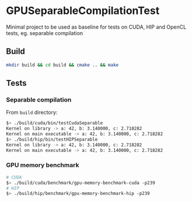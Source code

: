 # GPUSeparableCompilationTest
Minimal project to be used as baseline for tests on CUDA, HIP and OpenCL tests, eg. separable compilation

## Build
```bash
mkdir build && cd build && cmake .. && make
```

## Tests
### Separable compilation
From `build` directory:
```bash
$> ./build/cuda/bin/testCudaSeparable
Kernel on library -> a: 42, b: 3.140000, c: 2.718282
Kernel on main executable -> a: 42, b: 3.140000, c: 2.718282
$> ./build/hip/bin/testHIPSeparable
Kernel on library -> a: 42, b: 3.140000, c: 2.718282
Kernel on main executable -> a: 42, b: 3.140000, c: 2.718282
```
### GPU memory benchmark
```bash
# CUDA
$> ./build/cuda/benchmark/gpu-memory-benchmark-cuda -p239
# HIP
$> ./build/hip/benchmark/gpu-memory-benchmark-hip -p239
```
